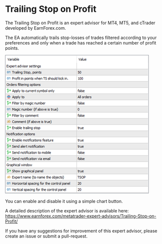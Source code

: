 # Trailing Stop on Profit

The Trailing Stop on Profit is an expert advisor for MT4, MT5, and cTrader developed by EarnForex.com.

The EA automatically trails stop-losses of trades filtered according to your preferences and only when a trade has reached a certain number of profit points.

![Trailing Stop on Profit - a look at the EA's input parameters in MetaTrader 5](https://github.com/EarnForex/Trailing-Stop-on-Profit/blob/main/README_Images/mt5-trailing-stop-on-profit-input-parameters.png)

You can enable and disable it using a simple chart button.

A detailed description of the expert advisor is available here: https://www.earnforex.com/metatrader-expert-advisors/Trailing-Stop-on-Profit/

If you have any suggestions for improvement of this expert advisor, please create an issue or submit a pull-request.
